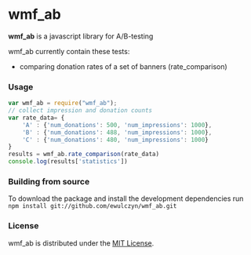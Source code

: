 wmf_ab
======

**wmf_ab** is a javascript library for A/B-testing 

wmf_ab currently contain these tests:
* comparing donation rates of a set of banners (rate_comparison)


### Usage ###

```javascript
var wmf_ab = require("wmf_ab");
// collect impression and donation counts
var rate_data= {
    'A' : {'num_donations': 500, 'num_impressions': 1000},
    'B' : {'num_donations': 488, 'num_impressions': 1000},
    'C' : {'num_donations': 480, 'num_impressions': 1000}
}
results = wmf_ab.rate_comparison(rate_data)
console.log(results['statistics'])

```

### Building from source ###

To download the package and install the development dependencies run ```npm install git://github.com/ewulczyn/wmf_ab.git```

### License ###

wmf_ab is distributed under the [MIT License](http://www.opensource.org/licenses/MIT).
